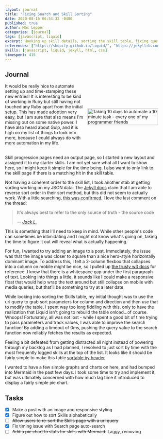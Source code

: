 ```yaml
---
layout: journal
title: "Fixing Search and Skill Sorting"
date: 2020-08-16 06:54:32 -0400
published: true
author: Max Lepper
categories: [journal]
tags: [javascript, liquid]
excerpt: Hooking up skill details, sorting the skill table, fixing query search, and a few dead ends.
references: ["https://shopify.github.io/liquid/", "https://jekyllrb.com/docs/liquid/filters/", "https://jekyllrb.com/docs/configuration/options/", "https://stackoverflow.com/questions/52956555/sorting-by-last-in-jekyll-doesnt-work-reverse-sorting-etc", "https://www.w3schools.com/css/css3_flexbox.asp", "https://www.w3schools.com/howto/howto_js_sort_table.asp"]
skills: [javascript, liquid, jekyll, html, css]
timespent: 415
---
```


## Journal

<style>
.row {
  display: flex;
  flex-flow: column wrap;
  width: 100%;
}
.column {
  display: flex;
}
.text {
  padding-bottom: 1em;
}
.image {
  width: 80%;
  align-self: center;
}
@media all and (min-width: 40em) {
  .row {
    flex-flow: row wrap;
  }

  .text {
    width: 50%;
    padding-right: 1em;
  }

  .image {
    width: 45%;
  }
}
</style>
<div class="row">
<div class="column text">
It would be really nice to automate setting up and time-stamping these new entries! It is interesting to be kind of working in Ruby but still having not touched any Ruby apart from the initial setup. This has made adoption very easy, but I am sure that also means I'm missing out on some native power. I have also heard about Gulp, and it is high on my list of things to look into more, because I could always do with more automation in my life.
</div>
<div class="column image">
<img src="{{site.baseurl}}/assets/images/programmer-move.jpg" alt="Taking 10 days to automate a 10 minute task - every one of my programmer friends" style="width:100%;"/>
</div>
</div>
<br/>
Skill progression pages need an output page, so I started a new layout and assigned it to my starter skills. I am not yet sure what all I want to show here, so I might keep it simple for the time being. I also want to only link to the skill page if there is a matching hit in the skill table.

Not having a coherent order to the skill list, I took another stab at getting sorting working on my JSON data. The [Jekyll docs]({{page.references[1]}}) claim that I am able to reverse sort order in their sort method, but this did not seem to actually work. With a little searching, [this was confirmed]({{page.references[3]}}). I love the last comment on the thread:

>It's always best to refer to the only source of truth - the source code
>
> -- <cite><a href="https://stackoverflow.com/questions/52956555/sorting-by-last-in-jekyll-doesnt-work-reverse-sorting-etc#comment102259766_52959052">Jack L.</a></cite>

This is something that I'll need to keep in mind. While other people's code can sometimes be intimidating and I might not know what's going on, taking the time to figure it out will reveal what is actually happening.

For fun, I wanted to try adding an image to a post. Immediately, the issue was that the image was closer to square than a nice hero-style horizontally dominant image. To address this, I felt a 2-column flexbox that collapses into a column on mobile might be nice, so I pulled up [the trusty w3 docs]({{page.references[4]}}) for reference. I know that there is a whitespace gap under the first paragraph of text. Looking into things a little, it sounds like I could make a responsive float that would help wrap the text around but still collapse on mobile with media queries, but that'll be something to try at a later date.

While looking into sorting the Skills table, my initial thought was to use the url query to grab sort parameters for column and direction and then use that to modify the table. I spent way too long fiddling with this, only to have the realization that Liquid isn't going to rebuild the table onload...of course. Whoops! Fortunately, all was not lost - while I spent a good bit of time trying to pass parameters and track values, I was able to improve the search function! By adding a timeout of 0ms, pushing the query value to the search function now reliably fetches the results as expected.

Feeling a bit defeated from getting distracted all night instead of powering through my backlog as I had planned, I resolved to just sort by time with the most frequently logged skills at the top of the list. It looks like it should be fairly simple to make this table [sortable by header]({{page.references[5]}})

I wanted to have a few simple graphs and charts on here, and had bumped into Mermaid in the past few days. I took some time to try and implement it, but was ultimately concerned with how much lag time it introduced to display a fairly simple pie chart.

## Tasks

- [x] Make a post with an image and responsive styling
- [x] Figure out how to sort Skills alphabetically
- [ ] ~~Allow users to re-sort the Skills page with a url query~~
- [x] Fix timing issue with Search page auto-search
- [ ] ~~Add a pie chart to stats for skills with Mermaid.~~ Laggy, removing
